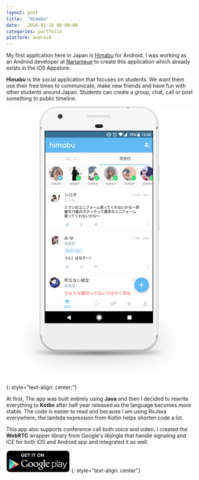 ```yaml
---
layout: post
title:  "Himabu"
date:   2016-01-18 00:00:00
categories: portfolio
platform: android
---
```


My first application here in Japan is [Himabu](https://www.himabu.com) for Android. I was working as an Android developer at [Nanameue](https://nanameue.jp/) to create this application which already exists in the iOS Appstore.

**Himabu** is the social application that focuses on students. We want them use their free times to communicate, make new friends and have fun with other students around Japan. Students can create a group, chat, call or post something to public timeline.

![image](/img/portfolio/himabu.png)
{: style="text-align: center;"}

At first, The app was built entirely using **Java** and then I decided to rewrite everything to **Kotlin** after half year released as the language becomes more stable. The code is easier to read and because I am using RxJava everywhere, the lambda expression from Kotlin helps shorten code a lot.

This app also supports conference call both voice and video. I created the **WebRTC** wrapper library from Google's libjingle that handle signaling and ICE for both iOS and Android app and integrated it as well.

[![Download Here](/img/download/playstore.png)](https://play.google.com/store/apps/details?id=com.shuapps.himabu)
{: style="text-align: center"}
